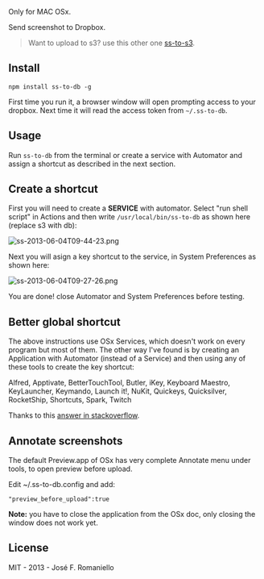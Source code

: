 Only for MAC OSx.

Send screenshot to Dropbox. 

> Want to upload to s3? use this other one [ss-to-s3](http://github.com/jfromaniello/ss-to-s3).

## Install

	npm install ss-to-db -g

First time you run it, a browser window will open prompting access to your dropbox. Next time it will read the access token from `~/.ss-to-db`.


## Usage

Run `ss-to-db` from the terminal or create a service with Automator and assign a shortcut as described in the next section.


## Create a shortcut

First you will need to create a __SERVICE__ with automator. Select "run shell script" in Actions and then write `/usr/local/bin/ss-to-db` as shown here (replace s3 with db):

![ss-2013-06-04T09-44-23.png](http://blog.auth0.com.s3.amazonaws.com/ss-2013-06-04T09-44-23.png)

Next you will asign a key shortcut to the service, in System Preferences as shown here:

![ss-2013-06-04T09-27-26.png](http://blog.auth0.com.s3.amazonaws.com/ss-2013-06-04T09-27-26.png)

You are done! close Automator and System Preferences before testing.

## Better global shortcut

The above instructions use OSx Services, which doesn't work on every program but most of them. The other way I've found is by creating an Application with Automator (instead of a Service) and then using any of these tools to create the key shortcut:

Alfred, Apptivate, BetterTouchTool, Butler, iKey, Keyboard Maestro, KeyLauncher, Keymando, Launch it!, NuKit, Quickeys, Quicksilver, RocketShip, Shortcuts, Spark, Twitch

Thanks to this [answer in stackoverflow](http://apple.stackexchange.com/a/20116/50602).

## Annotate screenshots

The default Preview.app of OSx has very complete Annotate menu under tools, to open preview before upload. 

Edit ~/.ss-to-db.config and add:

~~~
"preview_before_upload":true
~~~

__Note:__ you have to close the application from the OSx doc, only closing the window does not work yet.

## License 

MIT - 2013 - José F. Romaniello